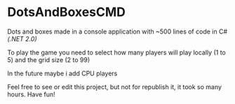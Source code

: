 # DotsAndBoxesCMD
Dots and boxes made in a console application with ~500 lines of code in C# _(.NET 2.0)_

To play the game you need to select how many players will play locally (1 to 5) and the grid size (2 to 99)

In the future maybe i add CPU players

Feel free to see or edit this project, but not for republish it, it took so many hours. Have fun!
